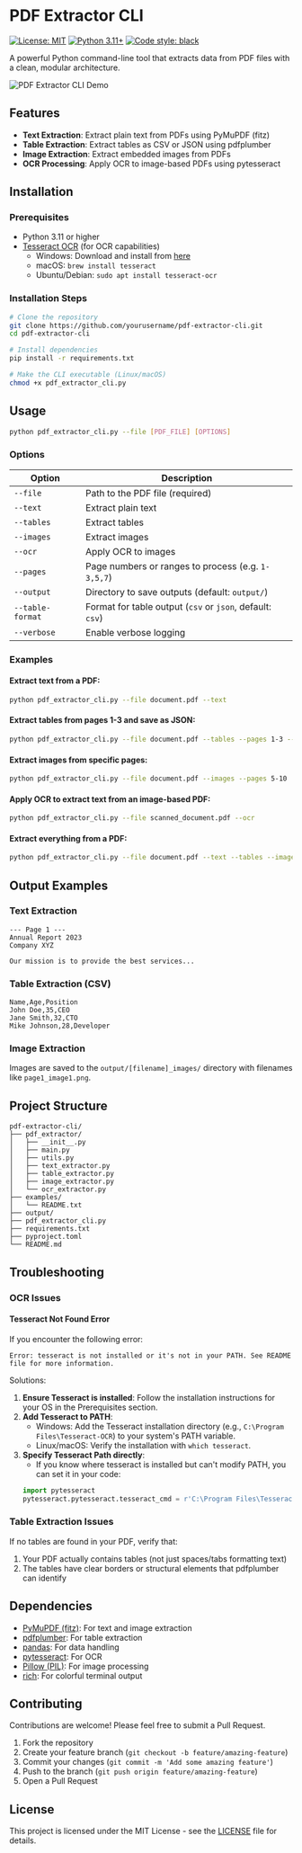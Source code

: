 # PDF Extractor CLI

[![License: MIT](https://img.shields.io/badge/License-MIT-yellow.svg)](https://opensource.org/licenses/MIT)
[![Python 3.11+](https://img.shields.io/badge/python-3.11+-blue.svg)](https://www.python.org/downloads/)
[![Code style: black](https://img.shields.io/badge/code%20style-black-000000.svg)](https://github.com/psf/black)

A powerful Python command-line tool that extracts data from PDF files with a clean, modular architecture.

![PDF Extractor CLI Demo](https://raw.githubusercontent.com/yourusername/pdf-extractor-cli/main/docs/images/demo.png)

## Features

- **Text Extraction**: Extract plain text from PDFs using PyMuPDF (fitz)
- **Table Extraction**: Extract tables as CSV or JSON using pdfplumber
- **Image Extraction**: Extract embedded images from PDFs
- **OCR Processing**: Apply OCR to image-based PDFs using pytesseract

## Installation

### Prerequisites

- Python 3.11 or higher
- [Tesseract OCR](https://github.com/tesseract-ocr/tesseract) (for OCR capabilities)
  - Windows: Download and install from [here](https://github.com/UB-Mannheim/tesseract/wiki)
  - macOS: `brew install tesseract`
  - Ubuntu/Debian: `sudo apt install tesseract-ocr`

### Installation Steps

```bash
# Clone the repository
git clone https://github.com/yourusername/pdf-extractor-cli.git
cd pdf-extractor-cli

# Install dependencies
pip install -r requirements.txt

# Make the CLI executable (Linux/macOS)
chmod +x pdf_extractor_cli.py
```

## Usage

```bash
python pdf_extractor_cli.py --file [PDF_FILE] [OPTIONS]
```

### Options

| Option | Description |
|--------|-------------|
| `--file` | Path to the PDF file (required) |
| `--text` | Extract plain text |
| `--tables` | Extract tables |
| `--images` | Extract images |
| `--ocr` | Apply OCR to images |
| `--pages` | Page numbers or ranges to process (e.g. `1-3,5,7`) |
| `--output` | Directory to save outputs (default: `output/`) |
| `--table-format` | Format for table output (`csv` or `json`, default: `csv`) |
| `--verbose` | Enable verbose logging |

### Examples

#### Extract text from a PDF:
```bash
python pdf_extractor_cli.py --file document.pdf --text
```

#### Extract tables from pages 1-3 and save as JSON:
```bash
python pdf_extractor_cli.py --file document.pdf --tables --pages 1-3 --table-format json
```

#### Extract images from specific pages:
```bash
python pdf_extractor_cli.py --file document.pdf --images --pages 5-10
```

#### Apply OCR to extract text from an image-based PDF:
```bash
python pdf_extractor_cli.py --file scanned_document.pdf --ocr
```

#### Extract everything from a PDF:
```bash
python pdf_extractor_cli.py --file document.pdf --text --tables --images --ocr
```

## Output Examples

### Text Extraction
```
--- Page 1 ---
Annual Report 2023
Company XYZ

Our mission is to provide the best services...
```

### Table Extraction (CSV)
```csv
Name,Age,Position
John Doe,35,CEO
Jane Smith,32,CTO
Mike Johnson,28,Developer
```

### Image Extraction
Images are saved to the `output/[filename]_images/` directory with filenames like `page1_image1.png`.

## Project Structure

```
pdf-extractor-cli/
├── pdf_extractor/
│   ├── __init__.py
│   ├── main.py
│   ├── utils.py
│   ├── text_extractor.py
│   ├── table_extractor.py
│   ├── image_extractor.py
│   └── ocr_extractor.py
├── examples/
│   └── README.txt
├── output/
├── pdf_extractor_cli.py
├── requirements.txt
├── pyproject.toml
└── README.md
```

## Troubleshooting

### OCR Issues

#### Tesseract Not Found Error

If you encounter the following error:
```
Error: tesseract is not installed or it's not in your PATH. See README file for more information.
```

Solutions:
1. **Ensure Tesseract is installed**: Follow the installation instructions for your OS in the Prerequisites section.
2. **Add Tesseract to PATH**: 
   - Windows: Add the Tesseract installation directory (e.g., `C:\Program Files\Tesseract-OCR`) to your system's PATH variable.
   - Linux/macOS: Verify the installation with `which tesseract`.
3. **Specify Tesseract Path directly**:
   - If you know where tesseract is installed but can't modify PATH, you can set it in your code:
   ```python
   import pytesseract
   pytesseract.pytesseract.tesseract_cmd = r'C:\Program Files\Tesseract-OCR\tesseract.exe'  # Windows example
   ```

### Table Extraction Issues

If no tables are found in your PDF, verify that:
1. Your PDF actually contains tables (not just spaces/tabs formatting text)
2. The tables have clear borders or structural elements that pdfplumber can identify

## Dependencies

- [PyMuPDF (fitz)](https://github.com/pymupdf/PyMuPDF): For text and image extraction
- [pdfplumber](https://github.com/jsvine/pdfplumber): For table extraction
- [pandas](https://pandas.pydata.org/): For data handling
- [pytesseract](https://github.com/madmaze/pytesseract): For OCR
- [Pillow (PIL)](https://python-pillow.org/): For image processing
- [rich](https://rich.readthedocs.io/): For colorful terminal output

## Contributing

Contributions are welcome! Please feel free to submit a Pull Request.

1. Fork the repository
2. Create your feature branch (`git checkout -b feature/amazing-feature`)
3. Commit your changes (`git commit -m 'Add some amazing feature'`)
4. Push to the branch (`git push origin feature/amazing-feature`)
5. Open a Pull Request

## License

This project is licensed under the MIT License - see the [LICENSE](LICENSE) file for details. 